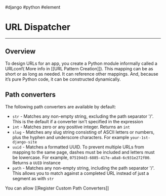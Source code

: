 #django #python #element 

# URL Dispatcher
______________________________________________________________________________

## Overview

To design URLs for an app, you create a Python module informally called a URLconf( More info in [[URL Pattern Creation]]). This mapping can be as short or as long as needed. It can reference other mappings. And, because it’s pure Python code, it can be constructed dynamically.

## Path converters

The following path converters are available by default:
* `str` - Matches any non-empty string, excluding the path separator '/'. This is the default if a converter isn't specified in the expression
* `int` - Matches zero or any positive integer. Returns an `int`
* `slug` - Matches any slug string consisting of ASCII letters or numbers, plus the hyphen and underscore characters. For example `your-1st-django-site`
* `uuid` - Matches a formatted UUID. To prevent multiple URLs from mapping to the same page, dashes must be included and letters must be lowercase. For example, `075194d3-6885-417e-a8a8-6c931e272f00`. Returns a `UUID` instance
* `path` - Matches any non-empty string, including the path separator '/'. This allows you to match against a completed URL instead of just a segment as with `str`

You can allow [[Register Custom Path Converters]]

